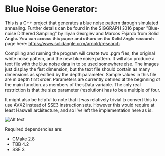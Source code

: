 Blue Noise Generator:
=====================

This is a C++ project that generates a blue noise pattern through simulated annealing. Further details can be found in the SIGGRAPH 2016 paper "Blue-noise Dithered Sampling" by Iliyan Georgiev and Marcos Fajardo from Solid Angle. You can access this paper and others on the Solid Angle research page here: https://www.solidangle.com/arnold/research

Compiling and running the program will create two .pgm files, the original white noise pattern, and the new blue noise pattern. It will also produce a text file with the blue noise data in to be used somewhere else. The images just display the first dimension, but the text file should contain as many dimensions as specified by the depth parameter. Sample values in this file are in depth first order. Parameters are currently defined at the beginning of the main function, as members of the sData variable. The only real restriction is that the size parameter (resolution) has to be a multiple of four.

It might also be helpful to note that it was relatively trivial to convert this to use AVX2 instead of SSE3 instruction sets. However this would require at least Haswell architecture, and so I've left the implementation here as is.

![Alt text](../readme-pictures/screenshot_01.png?raw=true)

Required dependencies are:

* CMake 2.8
* TBB 4.2
* SSE 3